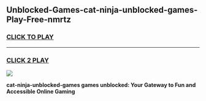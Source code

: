 
## Unblocked-Games-cat-ninja-unblocked-games-Play-Free-nmrtz
<h3>
<a href="https://premium76.site?title=cat-ninja-unblocked-games&ref=18A1">CLICK TO PLAY</a></h3>
<hr>

<h3>
<a href="https://premium76.site?title=cat-ninja-unblocked-games&ref=18A1">CLICK 2 PLAY</a>
  
</h3>

<a href="https://premium76.site?title=cat-ninja-unblocked-games&ref=18A1"><img src="https://clearcache.store/games.png"></a>


**cat-ninja-unblocked-games games unblocked: Your Gateway to Fun and Accessible Online Gaming**
